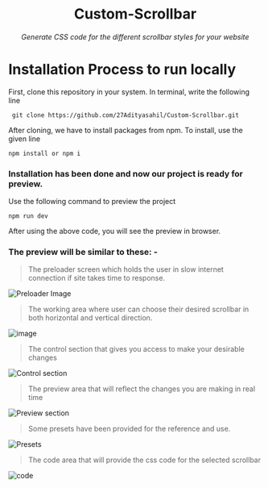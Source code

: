 <h1 align="center"> Custom-Scrollbar </h1>

<h6 align="center"> Generate CSS code for the different scrollbar styles for your website </h6>

# Installation Process to run locally

<p> First, clone this repository in your system. In terminal, write the following line </p>

```  git clone https://github.com/27Adityasahil/Custom-Scrollbar.git ```

<p> After cloning, we have to install packages from npm. To install, use the given line </p>

``` npm install or npm i ```

### Installation has been done and now our project is ready for preview.

<p> Use the following command to preview the project </p>

``` npm run dev ```

<p> After using the above code, you will see the preview in browser. </p>

### The preview will be similar to these: - 

> The preloader screen which holds the user in slow internet connection if site takes time to response.

![Preloader Image](https://github.com/user-attachments/assets/bfacdf4a-294e-459e-835a-28af87289786)

> The working area where user can choose their desired scrollbar in both horizontal and vertical direction.

![image](https://github.com/user-attachments/assets/14c0c02e-61d3-4a9f-98e1-8a03b599b3f0)

> The control section that gives you access to make your desirable changes

![Control section](https://github.com/user-attachments/assets/1be69c28-03d8-40ab-8091-4e09e4d30e00)

> The preview area that will reflect the changes you are making in real time

![Preview section](https://github.com/user-attachments/assets/af2b5b56-4d23-4260-8580-d613fd47a762)

> Some presets have been provided for the reference and use.

![Presets](https://github.com/user-attachments/assets/fc6e1e99-e2c3-435b-98f5-57cf441ca7aa)

> The code area that will provide the css code for the selected scrollbar

![code](https://github.com/user-attachments/assets/4e33663f-afb8-4a6d-a619-1cb14d5864f7)
